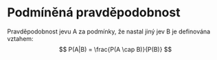 # Podmíněná pravděpodobnost
Pravděpodobnost jevu A za podmínky, že nastal jiný jev B je definována vztahem:
$$
P(A|B) = \frac{P(A \cap B)}{P(B)}
$$
